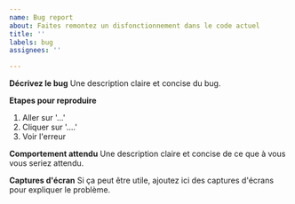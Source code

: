 ```yaml
---
name: Bug report
about: Faites remontez un disfonctionnement dans le code actuel
title: ''
labels: bug
assignees: ''

---
```


**Décrivez le bug**
Une description claire et concise du bug.

**Etapes pour reproduire**
1. Aller sur '...'
2. Cliquer sur '....'
3. Voir l'erreur

**Comportement attendu**
Une description claire et concise de ce que à vous vous seriez attendu.

**Captures d'écran**
Si ça peut être utile, ajoutez ici des captures d'écrans pour expliquer le problème.
